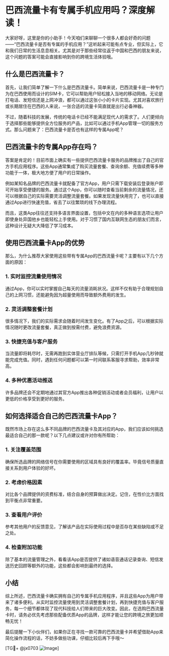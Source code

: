 # 巴西流量卡有专属手机应用吗？深度解读！

大家好呀，这里是你的小助手！今天咱们来聊聊一个很多人都会好奇的问题——“巴西流量卡是否有专属的手机应用？”这听起来可能有点专业，但实际上，它和我们日常的生活息息相关。尤其是对于那些经常往返于中国和巴西的朋友来说，这个问题的答案可能会直接影响到你的跨境生活体验哦。

## 什么是巴西流量卡？

首先，让我们简单了解一下什么是巴西流量卡。简单来说，巴西流量卡是一种专门为在巴西使用而设计的SIM卡，它可以帮助用户轻松接入当地的移动网络。无论是打电话、发短信还是上网冲浪，都可以通过这张小小的卡片实现。尤其对喜欢旅行或长期居住在巴西的人来说，一张合适的流量卡简直就是出行必备神器。

不过，随着科技的发展，传统的电话卡已经不能满足现代人的需求了。人们更倾向于选择那些能够提供全方位服务的产品，比如可以通过手机App管理一切的服务方式。那么问题来了：巴西流量卡是否也有这样的专属App呢？

## 巴西流量卡的专属App存在吗？

答案是肯定的！目前市面上确实有一些提供巴西流量卡服务的品牌推出了自己的官方手机应用程序。这些App通常集成了购买流量套餐、查询余额、充值续费等多种功能于一体，极大地方便了用户的日常操作。

例如某知名品牌的巴西流量卡就配备了官方App，用户只需下载安装后登录账户即可开始享受便捷的服务。通过这个App，你可以随时查看当前剩余的流量情况，还可以根据自己的实际需要灵活调整流量套餐。如果发现流量快用完了，也可以直接通过App进行快速充值，省去了以往繁琐的线下办理流程。

而且，这类App往往还支持多语言界面设置，包括中文在内的多种语言选项让用户即使身处异国他乡也能轻松上手使用。对于习惯了国内互联网生态的朋友们而言，这种设计无疑大大降低了学习成本。

## 使用巴西流量卡App的优势

那么，为什么推荐大家使用这些带有专属App的巴西流量卡呢？主要有以下几个方面的原因：

### 1. 实时监控流量使用情况
通过App，你可以实时掌握自己每天的流量消耗状况。这样不仅有助于合理规划自己的上网习惯，还能避免因为超量使用而导致额外费用的发生。

### 2. 灵活调整套餐计划
很多情况下，我们的实际需求会随着时间发生变化。有了App之后，可以根据实际情况随时更改流量套餐，真正做到按需付费，避免浪费资源。

### 3. 快捷充值与客户服务
当流量即将耗尽时，无需再跑到实体营业厅排队等候，只需打开手机App几秒钟就能完成充值。同时，遇到任何问题都可以第一时间联系客服寻求帮助，效率非常高。

### 4. 多种优惠活动推送
许多品牌还会不定期地通过其官方App推出各种促销活动或者会员福利，让用户以更低的价格享受到更好的服务。

## 如何选择适合自己的巴西流量卡App？

既然市场上存在这么多不同品牌的巴西流量卡及其对应的App，我们应该如何挑选最适合自己的那一款呢？以下几点建议或许对你有所帮助：

### 1. 关注覆盖范围
确保所选品牌的网络信号在你需要使用的区域具有良好的覆盖率。毕竟信号质量直接关系到用户体验的好坏。

### 2. 考虑价格因素
对比各个品牌提供的资费标准，结合自身的预算做出决定。记住，在性价比方面找到平衡点非常重要。

### 3. 查看用户评价
参考其他用户的反馈意见，了解该产品在实际使用过程中是否存在某些缺陷或不足之处。

### 4. 检查附加功能
除了基本的流量管理之外，看看该App是否提供了诸如语音通话记录查询、短信发送历史回顾等额外的功能，这些都会影响到最终的选择。

## 小结

综上所述，巴西流量卡确实拥有自己的专属手机应用程序，并且这些App为用户带来了诸多便利。从实时监控流量使用到灵活调整套餐计划，再到快捷充值与客户服务，每一个细节都体现了现代科技给人们带来的巨大改变。因此，在选购巴西流量卡时，请务必优先考虑那些配备优质App的品牌，这样才能让您的跨境之旅更加顺畅无忧！

最后提醒一下小伙伴们，如果你正在寻找一款可靠的巴西流量卡并希望借助App来简化操作流程的话，不妨多做些功课，仔细比较后再下手哦～

[TG💪+ @jx0703 ![Image](https://github.com/user-attachments/assets/dbca1d08-cadb-493c-b0ec-ad6f7a83f270)]